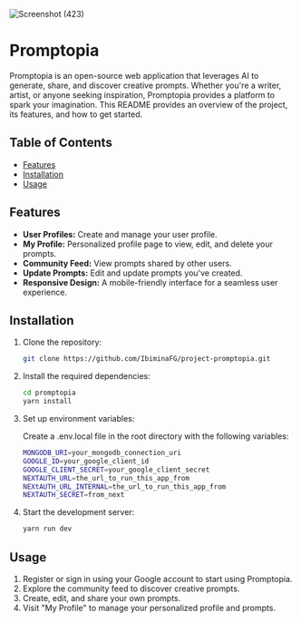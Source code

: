 ![Screenshot (423)](https://github.com/IbiminaFG/project-promptopia/assets/82587474/aedd1a64-270f-4796-bf6c-b0ca1148d70e)

# Promptopia

Promptopia is an open-source web application that leverages AI to generate, share, and discover creative prompts. Whether you're a writer, artist, or anyone seeking inspiration, Promptopia provides a platform to spark your imagination. This README provides an overview of the project, its features, and how to get started.

## Table of Contents

- [Features](#features)
- [Installation](#installation)
- [Usage](#usage)

## Features

- **User Profiles:** Create and manage your user profile.
- **My Profile:** Personalized profile page to view, edit, and delete your prompts.
- **Community Feed:** View prompts shared by other users.
- **Update Prompts:** Edit and update prompts you've created.
- **Responsive Design:** A mobile-friendly interface for a seamless user experience.

## Installation

1. Clone the repository:

   ```bash
   git clone https://github.com/IbiminaFG/project-promptopia.git
   ```

1. Install the required dependencies:

   ```bash
   cd promptopia
   yarn install
   ```

1. Set up environment variables:

   Create a .env.local file in the root directory with the following variables:

   ```bash
   MONGODB_URI=your_mongodb_connection_uri
   GOOGLE_ID=your_google_client_id
   GOOGLE_CLIENT_SECRET=your_google_client_secret
   NEXTAUTH_URL=the_url_to_run_this_app_from
   NEXtAUTH_URL_INTERNAL=the_url_to_run_this_app_from
   NEXTAUTH_SECRET=from_next
   ```

1. Start the development server:

   ```bash
   yarn run dev
   ```

## Usage

1. Register or sign in using your Google account to start using Promptopia.
2. Explore the community feed to discover creative prompts.
3. Create, edit, and share your own prompts.
4. Visit "My Profile" to manage your personalized profile and prompts.
